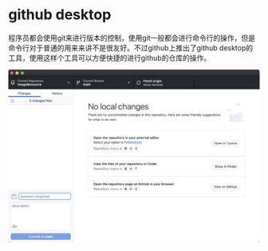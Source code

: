 # github desktop

程序员都会使用git来进行版本的控制，使用git一般都会进行命令行的操作，但是命令行对于普通的用来来讲不是很友好。不过github上推出了github desktop的工具，使用这样个工具可以方便快捷的进行github的仓库的操作。

![github desktop的界面](https://raw.githubusercontent.com/daida2008/ImageResource/main/github%20desktop.png)



